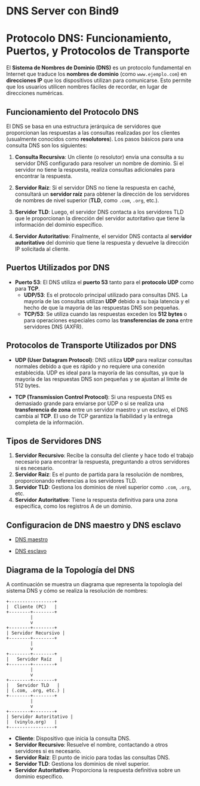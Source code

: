 # DNS Server con Bind9

# Protocolo DNS: Funcionamiento, Puertos, y Protocolos de Transporte

El **Sistema de Nombres de Dominio (DNS)** es un protocolo fundamental en Internet que traduce los **nombres de dominio** (como `www.ejemplo.com`) en **direcciones IP** que los dispositivos utilizan para comunicarse. Esto permite que los usuarios utilicen nombres fáciles de recordar, en lugar de direcciones numéricas.

## Funcionamiento del Protocolo DNS

El DNS se basa en una estructura jerárquica de servidores que proporcionan las respuestas a las consultas realizadas por los clientes (usualmente conocidos como **resolutores**). Los pasos básicos para una consulta DNS son los siguientes:

1. **Consulta Recursiva**: Un cliente (o resolutor) envía una consulta a su servidor DNS configurado para resolver un nombre de dominio. Si el servidor no tiene la respuesta, realiza consultas adicionales para encontrar la respuesta.

2. **Servidor Raíz**: Si el servidor DNS no tiene la respuesta en caché, consultará un **servidor raíz** para obtener la dirección de los servidores de nombres de nivel superior (**TLD**, como `.com`, `.org`, etc.).

3. **Servidor TLD**: Luego, el servidor DNS contacta a los servidores TLD que le proporcionan la dirección del servidor autoritativo que tiene la información del dominio específico.

4. **Servidor Autoritativo**: Finalmente, el servidor DNS contacta al **servidor autoritativo** del dominio que tiene la respuesta y devuelve la dirección IP solicitada al cliente.

## Puertos Utilizados por DNS

- **Puerto 53**: El DNS utiliza el **puerto 53** tanto para el **protocolo UDP** como para **TCP**.
  - **UDP/53**: Es el protocolo principal utilizado para consultas DNS. La mayoría de las consultas utilizan **UDP** debido a su baja latencia y el hecho de que la mayoría de las respuestas DNS son pequeñas.
  - **TCP/53**: Se utiliza cuando las respuestas exceden los **512 bytes** o para operaciones especiales como las **transferencias de zona** entre servidores DNS (AXFR).

## Protocolos de Transporte Utilizados por DNS

- **UDP (User Datagram Protocol)**: DNS utiliza **UDP** para realizar consultas normales debido a que es rápido y no requiere una conexión establecida. UDP es ideal para la mayoría de las consultas, ya que la mayoría de las respuestas DNS son pequeñas y se ajustan al límite de 512 bytes.

- **TCP (Transmission Control Protocol)**: Si una respuesta DNS es demasiado grande para enviarse por UDP o si se realiza una **transferencia de zona** entre un servidor maestro y un esclavo, el DNS cambia al **TCP**. El uso de TCP garantiza la fiabilidad y la entrega completa de la información.

## Tipos de Servidores DNS

1. **Servidor Recursivo**: Recibe la consulta del cliente y hace todo el trabajo necesario para encontrar la respuesta, preguntando a otros servidores si es necesario.
2. **Servidor Raíz**: Es el punto de partida para la resolución de nombres, proporcionando referencias a los servidores TLD.
3. **Servidor TLD**: Gestiona los dominios de nivel superior como `.com`, `.org`, etc.
4. **Servidor Autoritativo**: Tiene la respuesta definitiva para una zona específica, como los registros A de un dominio.

## Configuracion de DNS maestro y DNS esclavo

- [DNS maestro](doc/dns_master.md)

- [DNS esclavo](doc/dns_esclavo.md)

## Diagrama de la Topología del DNS

A continuación se muestra un diagrama que representa la topología del sistema DNS y cómo se realiza la resolución de nombres:

```
+-----------------+
|  Cliente (PC)   |
+--------+--------+
         |
         v
+--------+--------+
| Servidor Recursivo |
+--------+--------+
         |
         v
+--------+--------+
|   Servidor Raíz   |
+--------+--------+
         |
         v
+--------+--------+
|   Servidor TLD   |
| (.com, .org, etc.) |
+--------+--------+
         |
         v
+--------+--------+
| Servidor Autoritativo |
|  (vinylo.org)   |
+-----------------+
```

- **Cliente**: Dispositivo que inicia la consulta DNS.
- **Servidor Recursivo**: Resuelve el nombre, contactando a otros servidores si es necesario.
- **Servidor Raíz**: El punto de inicio para todas las consultas DNS.
- **Servidor TLD**: Gestiona los dominios de nivel superior.
- **Servidor Autoritativo**: Proporciona la respuesta definitiva sobre un dominio específico.
